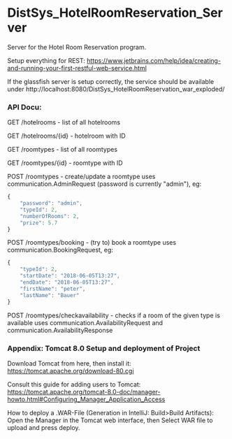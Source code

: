 # DistSys_HotelRoomReservation_Server
Server for the Hotel Room Reservation program.

Setup everything for REST:
https://www.jetbrains.com/help/idea/creating-and-running-your-first-restful-web-service.html

If the glassfish server is setup correctly, the service should be available under 
http://localhost:8080/DistSys_HotelRoomReservation_war_exploded/

### API Docu:

GET /hotelrooms         - list of all hotelrooms

GET /hotelrooms/{id}    - hotelroom with ID

GET /roomtypes          - list of all roomtypes

GET /roomtypes/{id}     - roomtype with ID

POST /roomtypes         - create/update a roomtype
                          uses communication.AdminRequest (password is currently "admin"), eg:

```javascript 
{
    "password": "admin",
    "typeId": 2,
    "numberOfRooms": 2,
    "prize": 5.7
}
```
                          
POST /roomtypes/booking - (try to) book a roomtype
                          uses communication.BookingRequest, eg:
  
```javascript
{
    "typeId": 2,
    "startDate": "2018-06-05T13:27",
    "endDate": "2018-06-05T13:27",
    "firstName": "peter",
    "lastName": "Bauer"
}
```

POST /roomtypes/checkavailability - checks if a room of the given type is available
                                    uses communication.AvailabilityRequest and communication.AvailabilityResponse
                                    
                                    

### Appendix: Tomcat 8.0 Setup and deployment of Project

Download Tomcat from here, then install it:
https://tomcat.apache.org/download-80.cgi

Consult this guide for adding users to Tomcat:
https://tomcat.apache.org/tomcat-8.0-doc/manager-howto.html#Configuring_Manager_Application_Access

How to deploy a .WAR-File (Generation in IntelliJ: Build>Build Artifacts):
Open the Manager in the Tomcat web interface, then Select WAR file to upload and press deploy.

